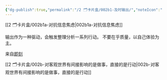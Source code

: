 ```yaml
---
{"dg-publish":true,"permalink":"/2 🗂️卡片盒/002b1-及时输出/","noteIcon":"1","created":"2024-09-22T22:33","updated":"2024-10-04T09:12"}
---
```


[[2 🗂️卡片盒/002b1a-对抗信息焦虑\|002b1a-对抗信息焦虑]]

输出作为一种驱动，会触发整理分析一系列行动。
不要在乎质量，以自己体验为主。

来自[即刻](https://m.okjike.com/originalPosts/64a156f92552fcb33d84be69?s=ewoidSI6ICI1NjRiMTczZjI2N2MyMDExMDAwZWIwMGMiCn0=)

[[2 🗂️卡片盒/002b-对客观世界有间接影响的是做事，直接的是行动\|002b-对客观世界有间接影响的是做事，直接的是行动]]